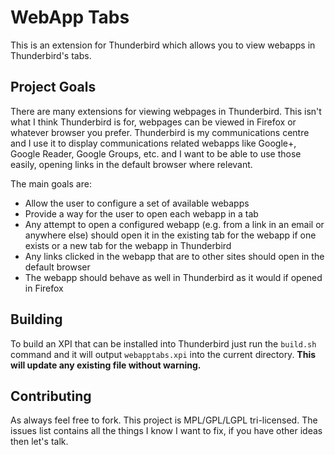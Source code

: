 WebApp Tabs
===========

This is an extension for Thunderbird which allows you to view webapps in
Thunderbird's tabs.

Project Goals
-------------

There are many extensions for viewing webpages in Thunderbird. This isn't what
I think Thunderbird is for, webpages can be viewed in Firefox or whatever
browser you prefer. Thunderbird is my communications centre and I use it to
display communications related webapps like Google+, Google Reader,
Google Groups, etc. and I want to be able to use those easily, opening links in
the default browser where relevant.

The main goals are:

* Allow the user to configure a set of available webapps
* Provide a way for the user to open each webapp in a tab
* Any attempt to open a configured webapp (e.g. from a link in an email or
  anywhere else) should open it in the existing tab for the webapp if one exists
  or a new tab for the webapp in Thunderbird
* Any links clicked in the webapp that are to other sites should open in the
  default browser
* The webapp should behave as well in Thunderbird as it would if opened in
  Firefox

Building
--------

To build an XPI that can be installed into Thunderbird just run the `build.sh`
command and it will output `webapptabs.xpi` into the current directory. **This
will update any existing file without warning.**

Contributing
------------

As always feel free to fork. This project is MPL/GPL/LGPL tri-licensed. The
issues list contains all the things I know I want to fix, if you have other
ideas then let's talk.
